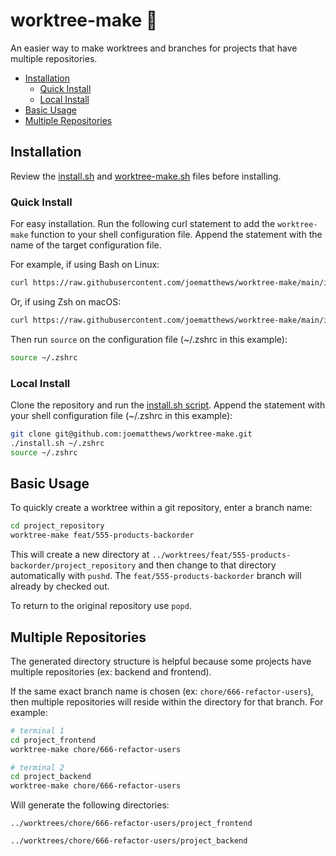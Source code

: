 # worktree-make 🐙

An easier way to make worktrees and branches for projects that have multiple repositories.

- [Installation](#installation)
  - [Quick Install](#quick-install)
  - [Local Install](#local-install)
- [Basic Usage](#basic-usage)
- [Multiple Repositories](#multiple-repositories)

## Installation

Review the [install.sh](install.sh) and [worktree-make.sh](worktree-make.sh) files before installing.

### Quick Install

For easy installation. Run the following curl statement to add the `worktree-make` function to your shell configuration file. Append the statement with the name of the target configuration file.

For example, if using Bash on Linux:

```sh
curl https://raw.githubusercontent.com/joematthews/worktree-make/main/install.sh | bash -s -- ~/.bashrc
```

Or, if using Zsh on macOS:

```sh
curl https://raw.githubusercontent.com/joematthews/worktree-make/main/install.sh | bash -s -- ~/.zshrc
```

Then run `source` on the configuration file (~/.zshrc in this example):

```sh
source ~/.zshrc
```

### Local Install

Clone the repository and run the [install.sh script](install.sh). Append the statement with your shell configuration file (~/.zshrc in this example):

```sh
git clone git@github.com:joematthews/worktree-make.git
./install.sh ~/.zshrc
source ~/.zshrc
```

## Basic Usage

To quickly create a worktree within a git repository, enter a branch name:

```sh
cd project_repository
worktree-make feat/555-products-backorder
```

This will create a new directory at `../worktrees/feat/555-products-backorder/project_repository` and then change to that directory automatically with `pushd`. The `feat/555-products-backorder` branch will already by checked out.

To return to the original repository use `popd`.

## Multiple Repositories

The generated directory structure is helpful because some projects have multiple repositories (ex: backend and frontend).

If the same exact branch name is chosen (ex: `chore/666-refactor-users`), then multiple repositories will reside within the directory for that branch. For example:

```sh
# terminal 1
cd project_frontend
worktree-make chore/666-refactor-users

# terminal 2
cd project_backend
worktree-make chore/666-refactor-users
```

Will generate the following directories:

```
../worktrees/chore/666-refactor-users/project_frontend

../worktrees/chore/666-refactor-users/project_backend
```
